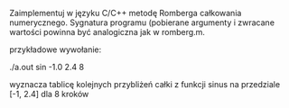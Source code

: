 Zaimplementuj w języku C/C++ metodę Romberga całkowania numerycznego. Sygnatura programu (pobierane argumenty i zwracane wartości powinna być analogiczna jak  w  romberg.m.

przykładowe wywołanie:

./a.out sin -1.0 2.4  8

wyznacza tablicę kolejnych przybliżeń całki z funkcji sinus na przedziale [-1,  2.4]  dla  8 kroków